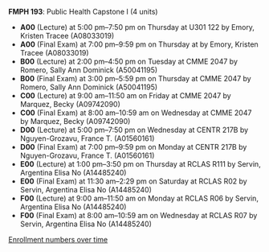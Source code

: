 **FMPH 193**: Public Health Capstone I (4 units)

- **A00** (Lecture) at 5:00 pm–7:50 pm on Thursday at U301 122 by Emory, Kristen Tracee (A08033019)
- **A00** (Final Exam) at 7:00 pm–9:59 pm on Thursday at   by Emory, Kristen Tracee (A08033019)
- **B00** (Lecture) at 2:00 pm–4:50 pm on Tuesday at CMME 2047 by Romero, Sally Ann Dominick (A50041195)
- **B00** (Final Exam) at 3:00 pm–5:59 pm on Thursday at CMME 2047 by Romero, Sally Ann Dominick (A50041195)
- **C00** (Lecture) at 9:00 am–11:50 am on Friday at CMME 2047 by Marquez, Becky (A09742090)
- **C00** (Final Exam) at 8:00 am–10:59 am on Wednesday at CMME 2047 by Marquez, Becky (A09742090)
- **D00** (Lecture) at 5:00 pm–7:50 pm on Wednesday at CENTR 217B by Nguyen-Grozavu, France T. (A01560161)
- **D00** (Final Exam) at 7:00 pm–9:59 pm on Monday at CENTR 217B by Nguyen-Grozavu, France T. (A01560161)
- **E00** (Lecture) at 1:00 pm–3:50 pm on Thursday at RCLAS R111 by Servin, Argentina Elisa No (A14485240)
- **E00** (Final Exam) at 11:30 am–2:29 pm on Saturday at RCLAS R02 by Servin, Argentina Elisa No (A14485240)
- **F00** (Lecture) at 9:00 am–11:50 am on Monday at RCLAS R06 by Servin, Argentina Elisa No (A14485240)
- **F00** (Final Exam) at 8:00 am–10:59 am on Wednesday at RCLAS R07 by Servin, Argentina Elisa No (A14485240)

[Enrollment numbers over time](./FMPH193.tsv)
